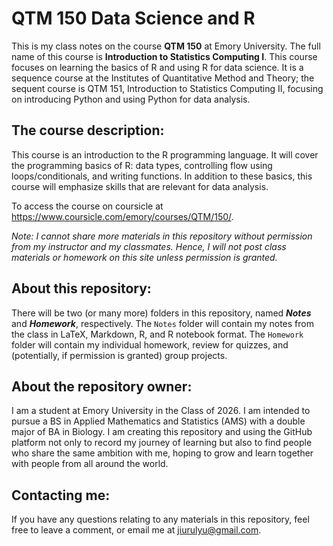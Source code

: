 # QTM 150 Data Science and R
This is my class notes on the course **QTM 150** at Emory University. The full name of this course is **Introduction to Statistics Computing I**. This course focuses on learning the basics of R and using R for data science. It is a sequence course at the Institutes of Quantitative Method and Theory; the sequent course is QTM 151, Introduction to Statistics Computing II, focusing on introducing Python and using Python for data analysis.  

## The course description: 
This course is an introduction to the R programming language. It will cover the programming basics of R: data types, controlling flow using loops/conditionals, and writing functions. In addition to these basics, this course will emphasize skills that are relevant for data analysis.

To access the course on coursicle at <https://www.coursicle.com/emory/courses/QTM/150/>. 

*Note: I cannot share more materials in this repository without permission from my instructor and my classmates. Hence, I will not post class materials or homework on this site unless permission is granted.*

## About this repository: 
There will be two (or many more) folders in this repository, named ***Notes*** and ***Homework***, respectively. The `Notes` folder will contain my notes from the class in LaTeX, Markdown, R, and R notebook format. The `Homework` folder will contain my individual homework, review for quizzes, and (potentially, if permission is granted) group projects. 

## About the repository owner:

I am a student at Emory University in the Class of 2026. I am intended to pursue a BS in Applied Mathematics and Statistics (AMS) with a double major of BA in Biology. I am creating this repository and using the GitHub platform not only to record my journey of learning but also to find people who share the same ambition with me, hoping to grow and learn together with people from all around the world. 

## Contacting me:
If you have any questions relating to any materials in this repository, feel free to leave a comment, or email me at <jiurulyu@gmail.com>.
